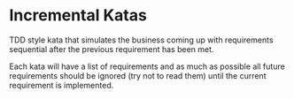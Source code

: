 # Incremental Katas

TDD style kata that simulates the business coming up with requirements sequential
after the previous requirement has been met.

Each kata will have a list of requirements and as much as possible all future
requirements should be ignored (try not to read them) until the current
requirement is implemented.